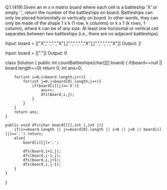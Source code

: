 Q.1.(419).Given an m x n matrix board where each cell is a battleship 'X' or empty '.', return the number of the battleships on board.
Battleships can only be placed horizontally or vertically on board. In other words, they can only be made of the shape 1 x k (1 row, k columns) or k x 1 (k rows, 1 column), where k can be of any size. At least one horizontal or vertical cell separates between two battleships (i.e., there are no adjacent battleships).

Input: board = [["X",".",".","X"],[".",".",".","X"],[".",".",".","X"]]
Output: 2

Input: board = [["."]]
Output: 0

class Solution {
    public int countBattleships(char[][] board) {
        if(board==null || board.length==0) return 0;
         int ans=0;
        
        for(int i=0;i<board.length;i++){
            for(int j=0;j<board[0].length;j++){
                if(board[i][j]=='X'){
                    ans++;
                    dfs(board,i,j);
                }
            }
        }
        return ans;
    }
    
    public void dfs(char board[][],int i,int j){
        if(i>=board.length || j>=board[0].length || i<0 || j<0 || board[i][j]=='.') return;
        else{
            board[i][j]='.';
            
            dfs(board,i+1,j);
            dfs(board,i-1,j);
            dfs(board,i,j+1);
            dfs(board,i,j-1);
        }
    }
}
